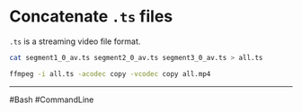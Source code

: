 # Concatenate `.ts` files

`.ts` is a streaming video file format.

```bash
cat segment1_0_av.ts segment2_0_av.ts segment3_0_av.ts > all.ts
```

```bash
ffmpeg -i all.ts -acodec copy -vcodec copy all.mp4
```

---

#Bash #CommandLine